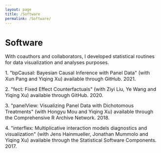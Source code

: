 ```yaml
---
layout: page
title: /Software
permalink: /Software/
---
```


# Software

<font size="3">With coauthors and collaborators, I developed statistical routines for data visualization and analyses purposes.<br></font>

<font size="3">1. "bpCausal: Bayesian Causal Inference with Panel Data" (with Xun Pang and Yiqing Xu) available through GitHub. 2021.<br></font>

<font size="3">2. "fect: Fixed Effect Counterfactuals" (with Ziyi Liu, Ye Wang and Yiqing Xu) available through GitHub. 2020.<br></font>

<font size="3">3. "panelView: Visualizing Panel Data with Dichotomous Treatments" (with Hongyu Mou and Yiqing Xu) available through the Comprehensive R Archive Network. 2018.<br></font>

<font size="3">4. "interflex: Multiplicative interaction models diagnostics and visualization" (with Jens Hainmueller, Jonathan Mummolo and Yiqing Xu) available through the Statistical Software Components. 2017.</font>



